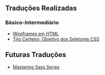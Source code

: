 Traduções Realizadas
--------------------
### Básico-Intermediário
- [Wireframes em HTML](https://github.com/erickpatrick/traducoes/blob/master/artigos/html-css/20140520-html-wireframes.md)
- [Tiro Certeiro; Objetivo dos Seletores CSS](https://github.com/erickpatrick/traducoes/blob/master/artigos/html-css/20140526-tiro-certeiro-objetivo-seletores-css.md)

Futuras Traduções
-----------------
- [Mastering Sass Series](https://code.tutsplus.com/series/mastering-sass--net-19077)